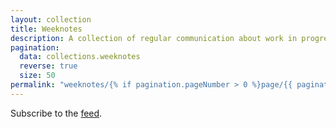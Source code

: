 ```yaml
---
layout: collection
title: Weeknotes
description: A collection of regular communication about work in progress on the alpha for Extract.
pagination:
  data: collections.weeknotes
  reverse: true
  size: 50
permalink: "weeknotes/{% if pagination.pageNumber > 0 %}page/{{ pagination.pageNumber + 1 }}{% endif %}/"
---
```


Subscribe to the [feed](/weeknotes/feed.xml).